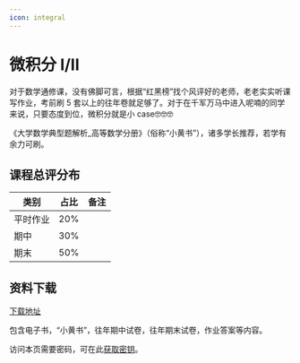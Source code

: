 ```yaml
---
icon: integral
---
```


# 微积分 I/II

对于数学通修课，没有佛脚可言，根据“红黑榜”找个风评好的老师，老老实实听课写作业，考前刷 5 套以上的往年卷就足够了。对于在千军万马中进入呢喃的同学来说，只要态度到位，微积分就是小 case🤓🤓🤓

《大学数学典型题解析\_高等数学分册》（俗称“小黄书”），诸多学长推荐，若学有余力可刷。

## 课程总评分布

| 类别   | 占比  | 备注 |
| ---- | --- | -- |
| 平时作业 | 20% |    |
| 期中   | 30% |    |
| 期末   | 50% |    |

## 资料下载

[下载地址](https://cos.tg/weijf)

包含电子书，“小黄书”，往年期中试卷，往年期末试卷，作业答案等内容。

访问本页需要密码，可在此[获取密钥](../instructions/get_password.md)。
